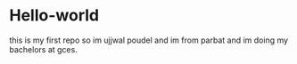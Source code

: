 # Hello-world
this is my first repo
so im ujjwal poudel 
and im from parbat and im doing my bachelors at gces.
